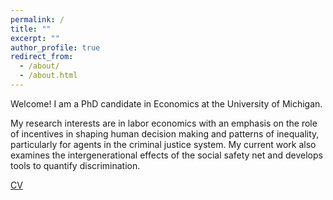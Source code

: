 ```yaml
---
permalink: /
title: ""
excerpt: ""
author_profile: true
redirect_from: 
  - /about/
  - /about.html
---
```


Welcome! I am a PhD candidate in Economics at the University of Michigan. 

My research interests are in labor economics with an emphasis on the role of incentives in shaping human decision making and patterns of inequality, particularly for agents in the criminal justice system. My current work also examines the intergenerational effects of the social safety net and develops tools to quantify discrimination.

[CV](https://jmreeves.github.io/files/Reeves_CV.pdf)

